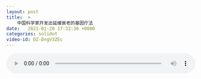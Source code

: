 ```yaml
---
layout: post
title:  >
    中国科学家开发出延缓衰老的基因疗法
date:   2021-01-20 17:32:36 +0800
categories: solidot
video-id: OZ-DngV3ZEc
---
```


<audio src="/assets/6c9c3e822af584bfe48401fc0c071bc0.mp3" style="width: 100%;" controls></audio>

